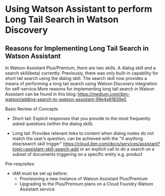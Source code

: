# Using Watson Assistant to perform Long Tail Search in Watson Discovery

## Reasons for Implementing Long Tail Search in Watson Assistant

In Watson Assistant Plus/Premium, there are two skills. A dialog skill and a search skill(beta) currently. Previously, there was only built-in capability for short tail search using the dialog skill. The search skill now provides a means of performing a long tail search using Watson Discovery integration for self-service.More reasons for implementing long tail search in Watson Assistant can be found in this blog: https://medium.com/ibm-watson/adding-search-to-watson-assistant-99e4e81839e5


Basic Review of Concepts
- Short tail: Explicit responses that you provide to the most frequently asked questions (within the dialog skill).<br>

- Long tail: Provides relevant links to content when dialog nodes do not match the user’s question, can be achieved with the                      "if anything else/search skill trigger" https://cloud.ibm.com/docs/services/assistant?topic=assistant-skill-search-add or an explicit call to do a search on a subset of documents triggering on a specific entity e.g. product


Pre-requisites:
- IAM must be set up before:
  * Provisioning a new instance of Watson Assistant Plus/Premium 
  * Upgrading to the Plus/Premium plans on a Cloud Foundry Watson Assistant service
  
  

  
  

